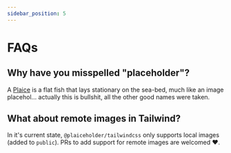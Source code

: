 ```yaml
---
sidebar_position: 5
---
```


# FAQs

## Why have you misspelled "placeholder"?

A [Plaice](https://en.wikipedia.org/wiki/European_plaice) is a flat fish that lays stationary on the sea-bed, much like an image placehol… actually this is bullshit, all the other good names were taken.

## What about remote images in Tailwind?

In it's current state, `@plaiceholder/tailwindcss` only supports local images (added to `public`). PRs to add support for remote images are welcomed ❤️.
